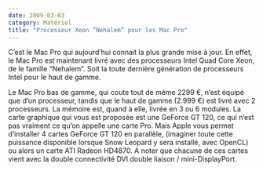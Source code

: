 ```yaml
---
date: 2009-03-03
category: Matériel
title: "Processeur Xeon ”Nehalem” pour les Mac Pro"
---
```

C’est le Mac Pro qui aujourd’hui connait la plus grande mise à jour.
En effet, le Mac Pro est maintenant livré avec des processeurs Intel Quad Core Xeon, de le famille “Nehalem”. Soit la toute dernière génération de processeurs Intel pour le haut de gamme.

Le Mac Pro bas de gamme, qui coute tout de même 2299 €, n’est équipé que d’un processeur, tandis que le haut de gamme (2.999 €) est livré avec 2 processeurs.
La mémoire est, quand à elle, livrée en 3 ou 6 modules.
La carte graphique qui vous est proposée est une GeForce GT 120, ce qui n’est pas vraiment ce qu’on appelle une carte Pro. Mais Apple vous permet d’installer 4 cartes GeForce GT 120 en parallèle, (imaginer toute cette puissance disponible lorsque Snow Leopard y sera installé, avec OpenCL) ou alors un carte ATI Radeon HD4870.
A noter que chacune de ces cartes vient avec la double connectivité DVI double liaison / mini-DisplayPort.
